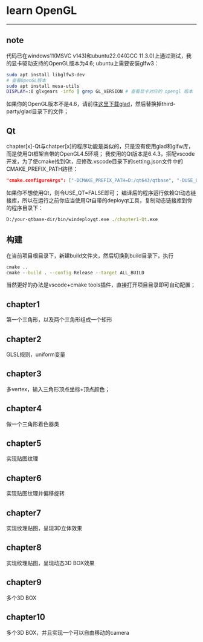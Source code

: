 # learn OpenGL
----
## note
代码已在windows11(MSVC v143)和ubuntu22.04(GCC 11.3.0)上通过测试，我的显卡驱动支持的OpenGL版本为4.6;
ubuntu上需要安装glfw3：
```bash
sudo apt install libglfw3-dev
# 查看OpenGL版本
sudo apt install mesa-utils
DISPLAY=:0 glxgears -info | grep GL_VERSION # 查看显卡对应的 opengl 版本
```
如果你的OpenGL版本不是4.6，请前往[这里下载glad](https://glad.dav1d.de)，然后替换掉third-party/glad目录下的文件；
## Qt
chapter[x]-Qt与chatper[x]的程序功能是类似的，只是没有使用glad和glfw库，而是使用Qt框架自带的OpenGL4.5环境；
我使用的Qt版本是6.4.3，搭配vscode开发，为了使cmake找到Qt，应修改.vscode目录下的setting.json文件中的CMAKE_PREFIX_PATH路径：
```json
"cmake.configureArgs": ["-DCMAKE_PREFIX_PATH=D:/qt643/qtbase", "-DUSE_QT=TRUE"],
```
如果你不想使用Qt，则令USE_QT=FALSE即可；
编译后的程序运行依赖Qt动态链接库，所以在运行之前你应当使用Qt自带的deployqt工具，复制动态链接库到你的程序目录下：
```bat
D:/your-qtbase-dir/bin/windeployqt.exe ./chapter1-Qt.exe
```

## 构建
在当前项目根目录下，新建build文件夹，然后切换到build目录下，执行
```bat
cmake ..
cmake --build . --config Release --target ALL_BUILD
```
当然更好的办法是vscode+cmake tools插件，直接打开项目目录即可自动配置；
## chapter1
第一个三角形，以及两个三角形组成一个矩形

## chapter2
GLSL规则，uniform变量

## chapter3
多vertex，输入三角形顶点坐标+顶点颜色；

## chapter4
做一个三角形着色器类

## chapter5
实现贴图纹理

## chapter6
实现贴图纹理并偏移旋转

## chapter7
实现纹理贴图，呈现3D立体效果

## chapter8
实现纹理贴图，呈现动态3D BOX效果

## chapter9
多个3D BOX

## chapter10
多个3D BOX，并且实现一个可以自由移动的camera